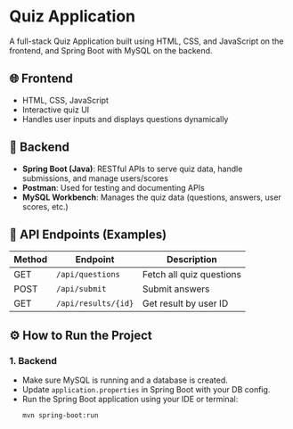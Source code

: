 # Quiz Application

A full-stack Quiz Application built using HTML, CSS, and JavaScript on the frontend, and Spring Boot with MySQL on the backend.

## 🌐 Frontend

- HTML, CSS, JavaScript
- Interactive quiz UI
- Handles user inputs and displays questions dynamically

## 🔧 Backend

- **Spring Boot (Java)**: RESTful APIs to serve quiz data, handle submissions, and manage users/scores
- **Postman**: Used for testing and documenting APIs
- **MySQL Workbench**: Manages the quiz data (questions, answers, user scores, etc.)

## 🔗 API Endpoints (Examples)

| Method | Endpoint              | Description              |
|--------|-----------------------|--------------------------|
| GET    | `/api/questions`      | Fetch all quiz questions |
| POST   | `/api/submit`         | Submit answers           |
| GET    | `/api/results/{id}`   | Get result by user ID    |

## ⚙️ How to Run the Project

### 1. Backend

- Make sure MySQL is running and a database is created.
- Update `application.properties` in Spring Boot with your DB config.
- Run the Spring Boot application using your IDE or terminal:
  ```bash
  mvn spring-boot:run
